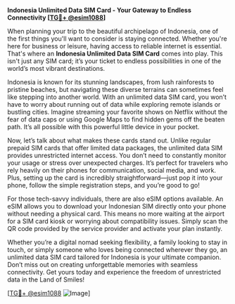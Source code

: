 **Indonesia Unlimited Data SIM Card - Your Gateway to Endless Connectivity [[TG💪+ @esim1088](https://t.me/s/esim1088)]**

When planning your trip to the beautiful archipelago of Indonesia, one of the first things you'll want to consider is staying connected. Whether you're here for business or leisure, having access to reliable internet is essential. That's where an **Indonesia Unlimited Data SIM Card** comes into play. This isn't just any SIM card; it’s your ticket to endless possibilities in one of the world’s most vibrant destinations.

Indonesia is known for its stunning landscapes, from lush rainforests to pristine beaches, but navigating these diverse terrains can sometimes feel like stepping into another world. With an unlimited data SIM card, you won’t have to worry about running out of data while exploring remote islands or bustling cities. Imagine streaming your favorite shows on Netflix without the fear of data caps or using Google Maps to find hidden gems off the beaten path. It’s all possible with this powerful little device in your pocket.

Now, let’s talk about what makes these cards stand out. Unlike regular prepaid SIM cards that offer limited data packages, the unlimited data SIM provides unrestricted internet access. You don’t need to constantly monitor your usage or stress over unexpected charges. It’s perfect for travelers who rely heavily on their phones for communication, social media, and work. Plus, setting up the card is incredibly straightforward—just pop it into your phone, follow the simple registration steps, and you’re good to go!

For those tech-savvy individuals, there are also eSIM options available. An eSIM allows you to download your Indonesian SIM directly onto your phone without needing a physical card. This means no more waiting at the airport for a SIM card kiosk or worrying about compatibility issues. Simply scan the QR code provided by the service provider and activate your plan instantly.

Whether you’re a digital nomad seeking flexibility, a family looking to stay in touch, or simply someone who loves being connected wherever they go, an unlimited data SIM card tailored for Indonesia is your ultimate companion. Don’t miss out on creating unforgettable memories with seamless connectivity. Get yours today and experience the freedom of unrestricted data in the Land of Smiles!

[[TG💪+ @esim1088](https://t.me/s/esim1088) ![Image](https://i.postimg.cc/Y0z9fWf4/image.png)]